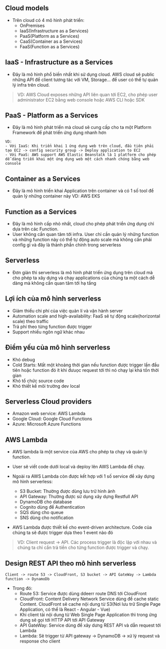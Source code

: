 ## Cloud models
- Trên cloud có 4 mô hình phát triển:
    + OnPremises
    + IaaS(Infrastructure as a Services)
    + PaaS(Platform as a Services)
    + CaaS(Container as a Services)
    + FaaS(Function as a Services)

## IaaS - Infrastructure as a Services
- Đây là mô hình phổ biến nhất khi sử dụng cloud. AWS cloud sẽ public những API để client tương tác với VM, Storage... để user có thể tự quản lý infra trên cloud.
> VD: AWS Cloud exposes những API liên quan tới EC2, cho phép user administrator EC2 bằng web console hoặc AWS CLI hoặc SDK

## PaaS - Platform as a Services
- Đây là mô hình phát triển mà cloud sẽ cung cấp cho ta một Platform Framework để phát triển ứng dụng nhanh hơn
```
VD:
- Với IaaS: Khi triển khai 1 ứng dụng web trên cloud, đầu tiên phải tạo EC2 -> config security group -> Deploy application to EC2
- Với PaaS: AWS support AWS Elastic Beanstalk là 1 platform cho phép dễ dàng triển khai một ứng dụng web một cách nhanh chóng bằng web console
```
## Container as a Services
- Đây là mô hình triển khai Application trên container và có 1 số tool để quản lý những container này
VD: AWS EKS

## Function as a Services
- Đây là mô hình cấp nhỏ nhất, cloud cho phép phát triển ứng dụng chỉ dựa trên các Function.
- User không cần quan tâm tới infra. User chỉ cần quản lý những function và những function này có thể tự động auto scale mà không cần phải config gì và đây là thành phần chính trong serverless

## Serverless
- Đơn giản thì serverless là mô hình phát triển ứng dụng trên cloud mà cho phép ta xây dựng và chạy applications của chúng ta một cách dễ dàng mà không cần quan tâm tới hạ tầng

## Lợi ích của mô hình serverless
- Giảm thiểu chi phí của việc quản lí và vận hành server
- Automation scale and high-availability: FaaS sẽ tự động scale(horizontal scale) theo traffic
- Trả phí theo từng function được trigger
- Support nhiều ngôn ngữ khác nhau

## Điểm yếu của mô hình serverless
- Khó debug
- Cold Starts: Mất một khoảng thời gian nếu function được trigger lần đầu tiên hoặc function đó ít khi đưuọc request tới thì nó chạy lại khá tốn thời gian
- Khó tổ chức source code
- Khó thiết kế môi trường dev local

## Serverless Cloud providers
- Amazon web service: AWS Lambda
- Google Cloud: Google Cloud Functions
- Azure: Microsoft Azure Functions
## AWS Lambda
- AWS lambda là một service của AWS cho phép ta chạy và quản lý function. 
- User sẽ viết code dưới local và deploy lên AWS Lambda để chạy.
- Ngoài ra AWS Lambda còn được kết hợp với 1 số service để xây dựng mô hình serverless:
    + S3 Bucket: Thường được dùng lưu trữ hình ảnh
    + API Gateway: Thường được sử dụng xây dựng Restfull API
    + DynamoDB cho database
    + Cognito dùng để Authentication
    + SQS dùng cho queue
    + SNS dùng cho notification

- AWS Lambda được thiết kế cho event-driven architecture. Code của chúng ta sẽ được trigger dựa theo 1 event nào đó
>VD: Client request -> API. Các process trigger là độc lập với nhau và chúng ta chỉ cần trả tiền cho từng function được trigger và chạy. 


## Design REST API theo mô hình serverless
```
Client -> route 53 -> CloudFront, S3 bucket -> API GateWay -> Lambda function -> DynamoDb
```
- Trong đó:
    + Route 53: Service được dùng ddeerr route DNS tới CloudFront
    + CloudFront: Content Delivery Network Service dùng để cache static Content. CloudFront sẽ cache nội dung từ S3(Nơi lưu trữ Single Page Application, có thể là React - Angular - Vue)
    + Khi client tải nội dung từ Web Single Page Application thì trong ứng dụng sẽ gọi tới HTTP API tới API Gateway
    + API GateWay: Service dùng để xây dưng REST API và dẫn request tới Lambda
    + Lambda: Sẽ trigger từ API gateway -> DynamoDB -> xử lý request và response cho client



